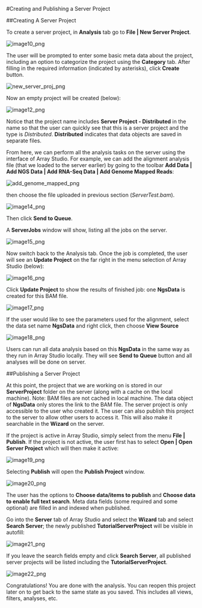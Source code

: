 #Creating and Publishing a Server Project

##Creating A Server Project

To create a server project, in **Analysis** tab go to **File | New Server Project**.

![image10_png](images/image10.png)

The user will be prompted to enter some basic meta data about the project, including an option to categorize the project using the **Category** tab. 
After filling in the required information (indicated by asterisks), click **Create** button.

![new_server_proj_png](images/new_server_proj.png)

Now an empty project will be created (below):

![image12_png](images/image12.png)

Notice that the project name includes **Server Project - Distributed** in the name so that the user can quickly see that this is a server project and the type is *Distributed*. **Distributed** indicates that data objects are saved in separate files.

From here, we can perform all the analysis tasks on the server using the interface of Array Studio. For example, we can add the alignment analysis file (that we loaded to the server earlier) by going to the toolbar **Add Data | Add NGS Data | Add RNA-Seq Data | Add Genome Mapped Reads**:

![add_genome_mapped_png](images/add_genome_mapped.png)

then choose the file uploaded in previous section (*ServerTest.bam*).

![image14_png](images/image14.png)

Then click **Send to Queue**.

A **ServerJobs** window will show, listing all the jobs on the server.

![image15_png](images/image15.png)

Now switch back to the Analysis tab. Once the job is completed, the user will see an **Update Project** on the far right in the menu selection of Array Studio (below):

![image16_png](images/image16.png)

Click **Update Project** to show the results of finished job: one **NgsData** is created for this BAM file.

![image17_png](images/image17.png)

If the user would like to see the parameters used for the alignment, select the data set name **NgsData** and right click, then choose **View Source** 

![image18_png](images/image18.png)

Users can run all data analysis based on this **NgsData** in the same way as they run in Array Studio locally. 
They will see **Send to Queue** button and all analyses will be done on server.

##Publishing a Server Project

At this point, the project that we are working on is stored in our **ServerProject** folder on the server (along with a cache on the local machine). 
Note: BAM files are not cached in local machine. The data object of **NgsData** only stores the link to the BAM file. 
The server project is only accessible to the user who created it. 
The user can also publish this project to the server to allow other users to access it. 
This will also make it searchable in the **Wizard** on the server.

If the project is active in Array Studio, simply select from the menu **File | Publish**. If the project is not active, the user first has to select **Open | Open Server Project** which will then make it active:

![image19_png](images/image19.png)

Selecting **Publish** will open the **Publish Project** window.

![image20_png](images/image20.png)

The user has the options to **Choose data/items to publish** and **Choose data to enable full text search**.
Meta data fields (some required and some optional) are filled in and indexed when published.

Go into the **Server** tab of Array Studio and select the **Wizard** tab and select **Search Server**; the newly published **TutorialServerProject** will be visible in autofill:

![image21_png](images/image21.png)

If you leave the search fields empty and click **Search Server**, all published server projects will be listed including the **TutorialServerProject**.

![image22_png](images/image22.png)

Congratulations! You are done with the analysis. You can reopen this project later on to get back to the same state as you saved. This includes all views, filters, analyses, etc.

